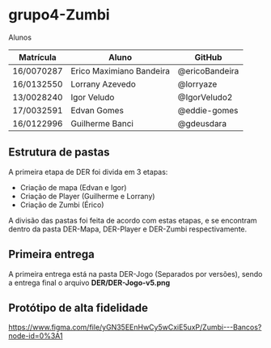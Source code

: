 # grupo4-Zumbi
Alunos

Matrícula  | Aluno | GitHub
---------- | ------ | ------
16/0070287 |	Erico Maximiano Bandeira |	@ericoBandeira
16/0132550 |	Lorrany Azevedo |	@lorryaze
13/0028240 |	Igor Veludo |	@IgorVeludo2
17/0032591 |    Edvan Gomes |   @eddie-gomes
16/0122996 |    Guilherme Banci |   @gdeusdara

## Estrutura de pastas

A primeira etapa de DER foi divida em 3 etapas:

- Criação de mapa (Edvan e Igor)
- Criação de Player (Guilherme e Lorrany)
- Criação de Zumbi (Érico)

A divisão das pastas foi feita de acordo com estas etapas, e se encontram dentro da pasta DER-Mapa, DER-Player e DER-Zumbi respectivamente.

## Primeira entrega

A primeira entrega está na pasta DER-Jogo (Separados por versões), sendo a entrega final o arquivo **DER/DER-Jogo-v5.png**

## Protótipo de alta fidelidade

https://www.figma.com/file/yGN35EEnHwCy5wCxiE5uxP/Zumbi---Bancos?node-id=0%3A1
